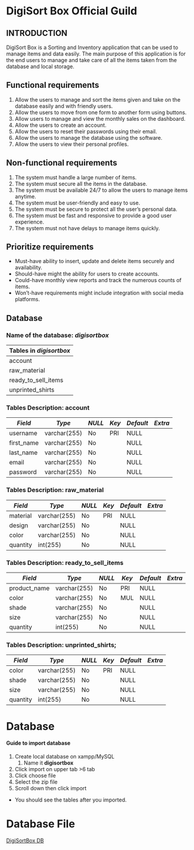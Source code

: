 # DigiSort Box Official Guild

## INTRODUCTION
  DigiSort Box is a Sorting and Inventory application that can be used to manage items and data easily. The 
  main purpose of this application is for the end users to manage and take care of all the items taken from 
  the database and local storage.
  
## **Functional requirements**
  1. Allow the users to manage and sort the items given and take on the database easily and with 
  friendly users.
  2. Allow the users to move from one form to another form using buttons.
  3. Allow users to manage and view the monthly sales on the dashboard.
  4. Allow the users to create an account.
  5. Allow the users to reset their passwords using their email.
  6. Allow the users to manage the database using the software.
  7. Allow the users to view their personal profiles.

## **Non-functional requirements**
  1. The system must handle a large number of items.
  2. The system must secure all the items in the database.
  3. The system must be available 24/7 to allow the users to manage items anytime.
  4. The system must be user-friendly and easy to use.
  5. The system must be secure to protect all the user’s personal data.
  6. The system must be fast and responsive to provide a good user experience.
  7. The system must not have delays to manage items quickly.
  
## **Prioritize requirements**

* Must-have ability to insert, update and delete items securely and availability.
* Should-have might the ability for users to create accounts.
* Could-have monthly view reports and track the numerous counts of items.
* Won’t-have requirements might include integration with social media platforms.

## **Database**

### Name of the database: ***digisortbox***

Tables in ***digisortbox***    |
------------------------------ |
account                        |
raw_material                   |
ready_to_sell_items            |
unprinted_shirts               |

### Tables Description: account ###
***Field***                    | ***Type***      | ***NULL***      | ***Key***      | ***Default***      | ***Extra***      |
------------------------------ |-----------------|-----------------|----------------|--------------------|------------------|
username                       | varchar(255)    | No              | PRI            | NULL               |                  |
first_name                     | varchar(255)    | No              |                | NULL               |                  |
last_name                      | varchar(255)    | No              |                | NULL               |                  |
email                          | varchar(255)    | No              |                | NULL               |                  |
password                       | varchar(255)    | No              |                | NULL               |                  |

### Tables Description: raw_material ###
***Field***                    | ***Type***      | ***NULL***      | ***Key***      | ***Default***      | ***Extra***      |
------------------------------ |-----------------|-----------------|----------------|--------------------|------------------|
material                       | varchar(255)    | No              | PRI            | NULL               |                  |
design                         | varchar(255)    | No              |                | NULL               |                  |
color                          | varchar(255)    | No              |                | NULL               |                  |
quantity                       | int(255)        | No              |                | NULL               |                  |

### Tables Description: ready_to_sell_items ###
***Field***                    | ***Type***      | ***NULL***      | ***Key***      | ***Default***      | ***Extra***      |
------------------------------ |-----------------|-----------------|----------------|--------------------|------------------|
product_name                   | varchar(255)    | No              | PRI            | NULL               |                  |
color                          | varchar(255)    | No              | MUL            | NULL               |                  |
shade                          | varchar(255)    | No              |                | NULL               |                  |
size                           | varchar(255)    | No              |                | NULL               |                  |
quantity                       | int(255)        | No              |                | NULL               |                  |

### Tables Description: unprinted_shirts; ###
***Field***                    | ***Type***      | ***NULL***      | ***Key***      | ***Default***      | ***Extra***      |
------------------------------ |-----------------|-----------------|----------------|--------------------|------------------|
color                          | varchar(255)    | No              | PRI            | NULL               |                  |
shade                          | varchar(255)    | No              |                | NULL               |                  |
size                           | varchar(255)    | No              |                | NULL               |                  |
quantity                       | int(255)        | No              |                | NULL               |                  |


# Database #
#### Guide to import database ####

1. Create local database on xampp/MySQL
    1. Name it **digisortbox**
2. Click import on upper tab >6 tab
3. Click choose file
4. Select the zip file
5. Scroll down then click import

* You should see the tables after you imported.

# Database File # 
[DigiSortBox DB](https://github.com/JshMaxer/DigiSort-BOX-Official-Guild-/files/11452043/digisortbox.sql.gz)


